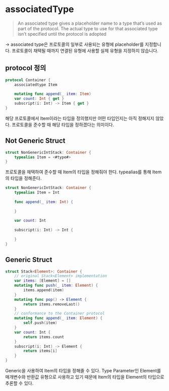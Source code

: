# associatedType

>An associated type gives a placeholder name to a type that’s used as part of the protocol. The actual type to use for that associated type isn’t specified until the protocol is adopted

-> associated type은  프로토콜의 일부로 사용되는 유형에 placeholder를 지정합니다. 프로토콜이 채택될 때까지 연결된 유형에 사용할 실제 유형을 지정하지 않습니다.

## protocol 정의

```Swift 
protocol Container {
    associatedtype Item
    
    mutating func append(_ item: Item)
    var count: Int { get }
    subscript(i: Int) -> Item { get }
}
```

해당 프로토콜에서 Item이라는 타입을 정의했지만 어떤 타입인지는 아직 정해지지 않았다. 프로토콜을 준수할 때 해당 타입을 정하겠다는 의미이다.

## Not Generic Struct

```Swift 
struct NonGenericIntStack: Container {
    typealias Item = <#type#>
}
```
프로토콜을 채택하여 준수할 때 Item의 타입을 정해줘야 한다. typealias를 통해 Item의 타입을 정해준다.

```Swift 
struct NonGenericIntStack: Container {
    typealias Item = Int
    
    func append(_ item: Int) {
        
    }
    
    var count: Int
    
    subscript(i: Int) -> Int {
        
    }
}
```

## Generic Struct

```Swift 
struct Stack<Element>: Container {
    // original Stack<Element> implementation
    var items: [Element] = []
    mutating func push(_ item: Element) {
        items.append(item)
    }
    mutating func pop() -> Element {
        return items.removeLast()
    }
    // conformance to the Container protocol
    mutating func append(_ item: Element) {
        self.push(item)
    }
    var count: Int {
        return items.count
    }
    subscript(i: Int) -> Element {
        return items[i]
    }
}
```
Generic을 사용하여 Item의 타입을 정해줄 수 있다.
Type Parameter인 Element를 매개변수와 반환값 유형으로 사용하고 있기 때문에 Item의 타입을 Element의 타입으로 추론할 수 있다.
